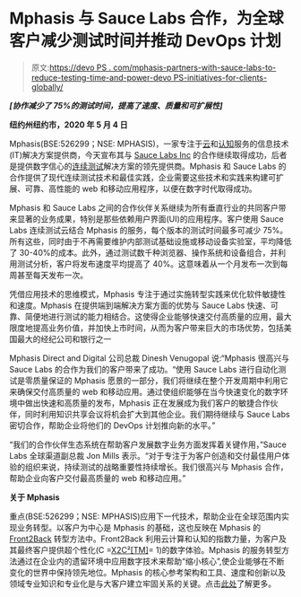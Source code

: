 # Mphasis 与 Sauce Labs 合作，为全球客户减少测试时间并推动 DevOps 计划

> 原文:[https://devo PS . com/mphasis-partners-with-sauce-labs-to-reduce-testing-time-and-power-devo PS-initiatives-for-clients-globally/](https://devops.com/mphasis-partners-with-sauce-labs-to-reduce-testing-time-and-power-devops-initiatives-for-clients-globally/)

***[协作减少了 75%的测试时间，提高了速度、质量和可扩展性]***

**纽约州纽约市，2020 年 5 月 4 日**

Mphasis(BSE:526299；NSE: MPHASIS)，一家专注于[云](https://www.mphasis.com/home/services/digital/innovation/cloud-at-the-heart.html)和[认知](https://www.mphasis.com/home/services/cognitive.html)服务的信息技术(IT)解决方案提供商，今天宣布其与 [Sauce Labs Inc](https://saucelabs.com/) 的合作继续取得成功，后者是提供数字信心的[连续测试](https://saucelabs.com/solutions/continuous-testing)解决方案的领先提供商。Mphasis 和 Sauce Labs 的合作提供了现代连续测试技术和最佳实践，企业需要这些技术和实践来构建可扩展、可靠、高性能的 web 和移动应用程序，以便在数字时代取得成功。

Mphasis 和 Sauce Labs 之间的合作伙伴关系继续为所有垂直行业的共同客户带来显著的业务成果，特别是那些依赖用户界面(UI)的应用程序。客户使用 Sauce Labs 连续测试云结合 Mphasis 的服务，每个版本的测试时间最多可减少 75%。所有这些，同时由于不再需要维护内部测试基础设施或移动设备实验室，平均降低了 30-40%的成本。此外，通过测试数千种浏览器、操作系统和设备组合，并利用测试分析，客户将发布速度平均提高了 40%。这意味着从一个月发布一次到每周甚至每天发布一次。

凭借应用技术的思维模式，Mphasis 专注于通过实施转型实践来优化软件敏捷性和速度。Mphasis 在提供端到端解决方案方面的优势与 Sauce Labs 快速、可靠、简便地进行测试的能力相结合。这使得企业能够快速交付高质量的应用，最大限度地提高业务价值，并加快上市时间，从而为客户带来巨大的市场优势，包括美国最大的经纪公司和银行之一

Mphasis Direct and Digital 公司总裁 Dinesh Venugopal 说:“Mphasis 很高兴与 Sauce Labs 的合作为我们的客户带来了成功。“使用 Sauce Labs 进行自动化测试是零质量保证的 Mphasis 愿景的一部分，我们将继续在整个开发周期中利用它来确保交付高质量的 web 和移动应用。通过使组织能够在当今快速变化的数字环境中做出快速和高质量的发布，Mphasis 正在发展成为我们客户的敏捷合作伙伴，同时利用知识共享会议将机会扩大到其他企业。我们期待继续与 Sauce Labs 密切合作，帮助企业将他们的 DevOps 计划推向新的水平。”

“我们的合作伙伴生态系统在帮助客户发展数字业务方面发挥着关键作用，”Sauce Labs 全球渠道副总裁 Jon Mills 表示。“对于专注于为客户创造和交付最佳用户体验的组织来说，持续测试的战略重要性持续增长。我们很高兴与 Mphasis 合作，帮助企业向客户交付最高质量的 web 和移动应用。”

**关于 Mphasis**

重点(BSE:526299；NSE: MPHASIS)应用下一代技术，帮助企业在全球范围内实现业务转型。以客户为中心是 Mphasis 的基础，这也反映在 Mphasis 的 [Front2Back](https://www.mphasis.com/home/our-approach.html) 转型方法中。Front2Back 利用云计算和认知的指数力量，为客户及其最终客户提供超个性化(C =[X2C](https://www.mphasis.com/home/our-approach.html)[²](https://www.mphasis.com/home/our-approach.html)[[TM]](https://www.mphasis.com/home/our-approach.html)= 1)的数字体验。Mphasis 的服务转型方法通过在企业内的遗留环境中应用数字技术来帮助“缩小核心”,使企业能够在不断变化的世界中保持领先地位。Mphasis 的核心参考架构和工具、速度和创新以及领域专业知识和专业化是与大客户建立牢固关系的关键。点击[此处](http://www.mphasis.com/)了解更多。
